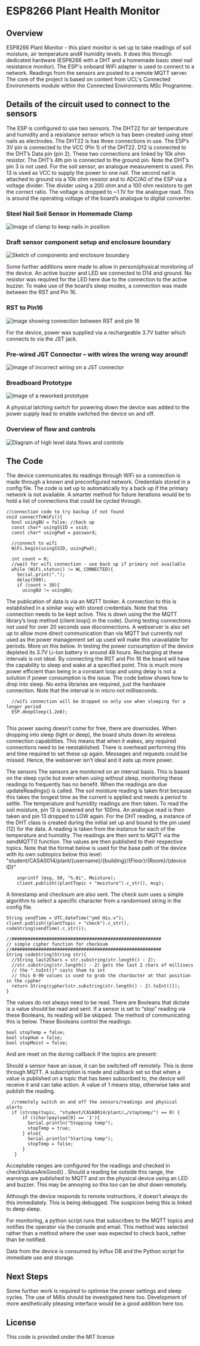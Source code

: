 # ESP8266 Plant Health Monitor
## Overview
 ESP8266 Plant Monitor - this plant monitor is set up to take readings of soil moisture, air temperature and# humidity levels. It does this through dedicated hardware (ESP8266 with a DHT and a homemade basic steel nail resistance monitor). The ESP's onboard WiFi adapter is used to connect to a network. Readings from the sensors are posted to a remote MQTT server. The core of the project is based on content from UCL's Connected Environments module within the Connected Environments MSc Programme.
 

 ## Details of the circuit used to connect to the sensors
The ESP is configured to use two sensors. The DHT22 for air temperature and humidity and a resistance sensor which is has been created using steel nails as electrodes. 
The DHT22 is has three connections in use. The ESP’s 3V pin is connected to the VCC (Pin 1) of the DHT22. D12 is connected to the DHT’s Data pin (pin 2). These two connections are linked by 10k ohm resistor. The DHT’s 4th pin is connected to the ground pin. Note the DHT’s pin 3 is not used.
For the soil sensor, an analogue measurement is used. Pin 13 is used as VCC to supply the power to one nail. The second nail is attached to ground via a 10k ohm resistor and to ADC/A0 of the ESP via a voltage divider. The divider using a 200 ohm and a 100 ohm resistors to get the correct ratio. The voltage is dropped to ~1.1V for the analogue read. This is around the operating voltage of the board’s analogue to digital converter.
### Steel Nail Soil Sensor in Homemade Clamp
<img src="./img/Clamp.jpg" alt="Image of clamp to keep nails in position" title="Nail Clamp">



### Draft sensor component setup and enclosure boundary
<img src="./img/PMComponents.jpg" alt="Sketch of components and enclosure boundary" title="Device Components">

Some further additions were made to allow in person/physical monitoring of the device. An active buzzer and LED we connected to D14 and ground. No resistor was required for the LED here due to the connection to the active buzzer.
To make use of the board’s sleep modes, a connection was made between the RST and Pin 16.
### RST to Pin16
<img src="./img/RST_to_PIN16.jpg" alt="Image showing connection between RST and pin 16" title="Low Power Connection">


For the device, power was supplied via a rechargeable 3.7V batter which connects to via the JST jack. 
### Pre-wired JST Connector – with wires the wrong way around!
<img src="./img/JSTConnection.jpg" alt="Image of incorrect wiring on a JST connector" title="JST Wires Wrong Way Around">

### Breadboard Prototype
<img src="./img/BreadboardProto.jpg" alt="Image of a reworked prototype" title="Breadboard mock-up">

A physical latching switch for powering down the device was added to the power supply lead to enable switched the device on and off.
### Overview of flow and controls
<img src="./img/PMDataFlows.jpg" alt="Diagram of high level data flows and controls" title="System Data Flows">

## The Code
The device communicates its readings through WiFi so a connection is made through a known and preconfigured network. Credentials stored in a config file. The code is set up to automatically try a back up if the primary network is not available. A smarter method for future iterations would be to hold a list of connections that could be cycled through. 

```
//connection code to try backup if not found
void connectToWiFi(){
  bool usingBU = false; //back up
  const char* usingSSID = ssid;
  const char* usingPwd = password;

  //connect to wifi
  WiFi.begin(usingSSID, usingPwd);
  
  int count = 0;
  //wait for wifi connection - use back up if primary not available
  while (WiFi.status() != WL_CONNECTED){
    Serial.print(".");
    delay(500);
    if (count > 30){
      usingBU != usingBU;
```
The publication of data is via an MQTT broker. A connection to this is established in a similar way with stored credentials. Note that this connection needs to be kept active. This is down using the the MQTT library’s loop method (client.loop() in the code). During testing connections not used for over 20 seconds saw disconnections.
A webserver is also set up to allow more direct communication than via MQTT but currently not used as the power management set up used will make this unavailable for periods. More on this below.
In testing the power consumption of the device depleted its 3.7V Li-Ion battery in around 48 hours. Recharging at these intervals is not ideal. By connecting the RST and Pin 16 the board will have the capability to sleep and wake at a specified point. This is much more power efficient than being in a constant loop and using delay is not a solution if power consumption is the issue.  The code below shows how to drop into sleep. No extra libraries are required, just the hardware connection. Note that the interval is in micro not milliseconds.   
```
  //wifi connection will be dropped so only use when sleeping for a longer period
  ESP.deepSleep(1.2e8); 
  
```
This power saving doesn’t come for free, there are downsides. When dropping into sleep (light or deep), the board shuts down its wireless connection capabilities. This means that when it wakes, any required connections need to be reestablished. There is overhead performing this and time required to set these up again. Messages and requests could be missed. Hence, the webserver isn’t ideal and it eats up more power.

The sensors 
The sensors are monitored on an interval basis. This is based on the sleep cycle but even when using without sleep, monitoring these readings to frequently has no benefit. When the readings are due updateReadings() is called. The soil moisture reading is taken first because this takes the longest time as the current is applied and needs a period to settle. The temperature and humidity readings are then taken. 
To read the soil moisture, pin 13 is powered and for 100ms. An analogue read is then taken and  pin 13 dropped to LOW again.
For the DHT reading, a instance of the DHT class is created during the initial set up and bound to the pin used (12) for the data. A reading is taken from the instance for each of the temperature and humidity.
The readings are then sent to MQTT via the sendMQTT() function. The values are then published to their respective topics. Note that the format below is used for the base path of the device with its own subtopics below this level:
"student/CASA0014/plant/{username}/{building}/{Floor}/{Room}/{device ID}”
```
    snprintf (msg, 50, "%.0i", Moisture);
    client.publish((plantTopic + "moisture").c_str(), msg);

```
 A timestamp and checksum are also sent. The check sum uses a simple algorithm to select a specific character from a randomised string in the config file.

```
String sendTime = UTC.dateTime("ymd His.v");
client.publish((plantTopic + "check").c_str(), codeString(sendTime).c_str());

//########################################################
// simple cipher function for checksum
//########################################################
String codeString(String str){
  //String last2Chars = str.substring(str.length() - 2);
  //str.substring(str.length() - 2) gets the last 2 chars of millisecs
  // the ".toInt()" casts them to int
  // this 0-99 values is used to grab the chardacter at that position in the cypher
  return String(cypher[str.substring(str.length() - 2).toInt()]);
}

```
The values do not always need to be read. There are Booleans that dictate is a value should be read and sent. If a sensor is set to “stop” reading via these Booleans, its reading will be skipped. The method of communicating this is below.
These Booleans control the readings:
```
bool stopTemp = false;
bool stopHum = false;
bool stopMoist = false;

```
And are reset on the during callback if the topics are present:

Should a sensor have an issue, it can be switched off remotely. This is done through MQTT. A subscription is made and callback set so that when a value is published on a topic that has been subscribed to, the device will receive it and can take action. A value of 1 means stop, otherwise take and publish the reading.
```
  //remotely switch on and off the sensors/readings and physical alerts
  if (strcmp(topic, "student/CASA0014/plant/…/stoptemp/") == 0) {
      if ((char)payload[0] == '1'){
        Serial.println("Stopping temp");
        stopTemp = true;
      } else{
        Serial.println("Starting temp");
        stopTemp = false;
      }
   } 

```

Acceptable ranges are configured for the readings and checked in checkValuesAreGood() . Should a reading be outside this range, the warnings are published to MQTT and on the physical device using an LED and buzzer. This may be annoying so this too can be shut down remotely.

Although the device responds to remote instructions, it doesn’t always do this immediately. This is being debugged. The suspicion being this is linked to deep sleep.

For monitoring, a python script runs that subscribes to the MQTT topics and notifies the operator via the console and email. This method was selected rather than a method where the user was expected to check back, rather than be notified.

Data from the device is consumed by Influx DB and the Python script for immediate use and storage.

## Next Steps
Some further work is required to optimise the power settings and sleep cycles. The use of Millis should be investigated here too.
Development of more aesthetically pleasing interface would be a good addition here too.

## License
This code is provided under the MIT license 


